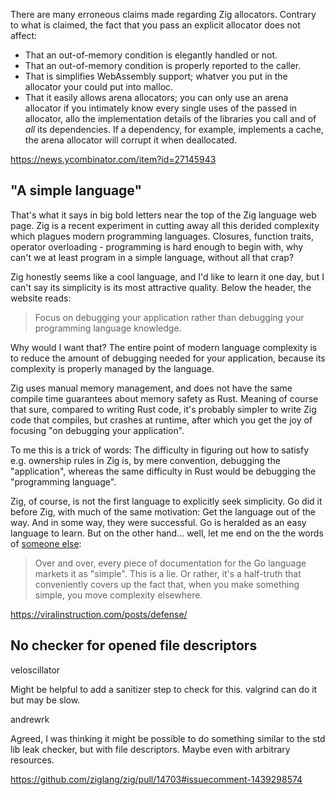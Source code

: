 There are many erroneous claims made regarding Zig allocators. Contrary to what is claimed, the fact that you pass an explicit allocator does not affect:

- That an out-of-memory condition is elegantly handled or not.
- That an out-of-memory condition is properly reported to the caller.
- That is simplifies WebAssembly support; whatver you put in the allocator your could put into malloc.
- That it easily allows arena allocators; you can only use an arena allocator if you intimately know every single uses of the passed in allocator, allo the implementation details of the libraries you call and of _all_ its dependencies. If a dependency, for example, implements a cache, the arena allocator will corrupt it when deallocated.

https://news.ycombinator.com/item?id=27145943

## "A simple language"

That's what it says in big bold letters near the top of the Zig language web page. Zig is a recent experiment in cutting away all this derided complexity which plagues modern programming languages. Closures, function traits, operator overloading - programming is hard enough to begin with, why can't we at least program in a simple language, without all that crap?

Zig honestly seems like a cool language, and I'd like to learn it one day, but I can't say its simplicity is its most attractive quality. Below the header, the website reads:

> Focus on debugging your application rather than debugging your programming language knowledge.

Why would I want that? The entire point of modern language complexity is to reduce the amount of debugging needed for your application, because its complexity is properly managed by the language.

Zig uses manual memory management, and does not have the same compile time guarantees about memory safety as Rust. Meaning of course that sure, compared to writing Rust code, it's probably simpler to write Zig code that compiles, but crashes at runtime, after which you get the joy of focusing "on debugging your application".

To me this is a trick of words: The difficulty in figuring out how to satisfy e.g. ownership rules in Zig is, by mere convention, debugging the "application", whereas the same difficulty in Rust would be debugging the "programming language".

Zig, of course, is not the first language to explicitly seek simplicity. Go did it before Zig, with much of the same motivation: Get the language out of the way. And in some way, they were successful. Go is heralded as an easy language to learn. But on the other hand... well, let me end on the the words of [someone else](https://fasterthanli.me/articles/i-want-off-mr-golangs-wild-ride):

> Over and over, every piece of documentation for the Go language markets it as "simple". This is a lie. Or rather, it's a half-truth that conveniently covers up the fact that, when you make something simple, you move complexity elsewhere.

https://viralinstruction.com/posts/defense/

## No checker for opened file descriptors

veloscillator

Might be helpful to add a sanitizer step to check for this. valgrind can do it but may be slow.

andrewrk

Agreed, I was thinking it might be possible to do something similar to the std lib leak checker, but with file descriptors. Maybe even with arbitrary resources.

https://github.com/ziglang/zig/pull/14703#issuecomment-1439298574
